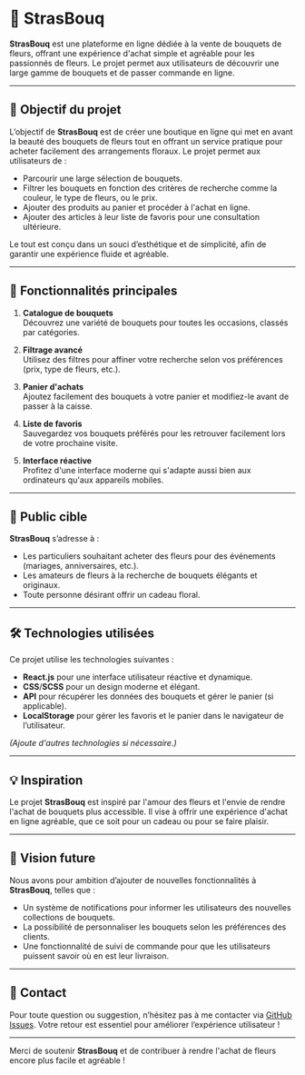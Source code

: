 # 🌸 StrasBouq

**StrasBouq** est une plateforme en ligne dédiée à la vente de bouquets de fleurs, offrant une expérience d'achat simple et agréable pour les passionnés de fleurs. Le projet permet aux utilisateurs de découvrir une large gamme de bouquets et de passer commande en ligne.

---

## 📝 Objectif du projet

L’objectif de **StrasBouq** est de créer une boutique en ligne qui met en avant la beauté des bouquets de fleurs tout en offrant un service pratique pour acheter facilement des arrangements floraux. Le projet permet aux utilisateurs de :

- Parcourir une large sélection de bouquets.
- Filtrer les bouquets en fonction des critères de recherche comme la couleur, le type de fleurs, ou le prix.
- Ajouter des produits au panier et procéder à l'achat en ligne.
- Ajouter des articles à leur liste de favoris pour une consultation ultérieure.

Le tout est conçu dans un souci d’esthétique et de simplicité, afin de garantir une expérience fluide et agréable.

---

## 🌟 Fonctionnalités principales

1. **Catalogue de bouquets**  
   Découvrez une variété de bouquets pour toutes les occasions, classés par catégories.

2. **Filtrage avancé**  
   Utilisez des filtres pour affiner votre recherche selon vos préférences (prix, type de fleurs, etc.).

3. **Panier d'achats**  
   Ajoutez facilement des bouquets à votre panier et modifiez-le avant de passer à la caisse.

4. **Liste de favoris**  
   Sauvegardez vos bouquets préférés pour les retrouver facilement lors de votre prochaine visite.

5. **Interface réactive**  
   Profitez d'une interface moderne qui s'adapte aussi bien aux ordinateurs qu'aux appareils mobiles.

---

## 🎯 Public cible

**StrasBouq** s’adresse à :  
- Les particuliers souhaitant acheter des fleurs pour des événements (mariages, anniversaires, etc.).
- Les amateurs de fleurs à la recherche de bouquets élégants et originaux.
- Toute personne désirant offrir un cadeau floral.

---

## 🛠️ Technologies utilisées

Ce projet utilise les technologies suivantes :  
- **React.js** pour une interface utilisateur réactive et dynamique.  
- **CSS**/**SCSS** pour un design moderne et élégant.
- **API** pour récupérer les données des bouquets et gérer le panier (si applicable).  
- **LocalStorage** pour gérer les favoris et le panier dans le navigateur de l’utilisateur.  

*(Ajoute d'autres technologies si nécessaire.)*

---

## 💡 Inspiration

Le projet **StrasBouq** est inspiré par l'amour des fleurs et l'envie de rendre l'achat de bouquets plus accessible. Il vise à offrir une expérience d'achat en ligne agréable, que ce soit pour un cadeau ou pour se faire plaisir.

---

## 🔮 Vision future

Nous avons pour ambition d’ajouter de nouvelles fonctionnalités à **StrasBouq**, telles que :  
- Un système de notifications pour informer les utilisateurs des nouvelles collections de bouquets.
- La possibilité de personnaliser les bouquets selon les préférences des clients.
- Une fonctionnalité de suivi de commande pour que les utilisateurs puissent savoir où en est leur livraison.

---

## 📧 Contact

Pour toute question ou suggestion, n’hésitez pas à me contacter via [GitHub Issues](https://github.com/Malaurynn/StrasBouq_p2/issues). Votre retour est essentiel pour améliorer l’expérience utilisateur !

---

Merci de soutenir **StrasBouq** et de contribuer à rendre l'achat de fleurs encore plus facile et agréable !
